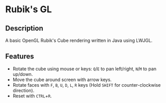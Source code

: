 # Rubik's GL
## Description
A basic OpenGL Rubik's Cube rendering written in Java using LWJGL.
## Features
- Rotate the cube using mouse or keys: `Q`/`E` to pan left/right, `N`/`M` to pan up/down.
- Move the cube around screen with arrow keys.
- Rotate faces with `F`, `B`, `U`, `D`, `L`, `R` keys (Hold `SHIFT` for counter-clockwise direction).
- Reset with `CTRL`+`R`.